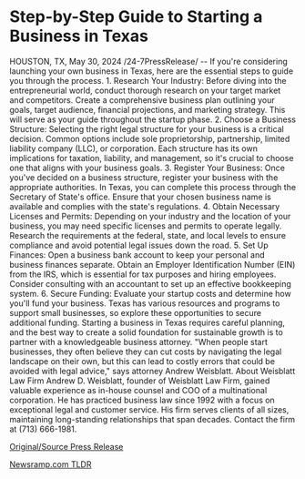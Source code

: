 # Step-by-Step Guide to Starting a Business in Texas

HOUSTON, TX, May 30, 2024 /24-7PressRelease/ -- If you're considering launching your own business in Texas, here are the essential steps to guide you through the process.  1. Research Your Industry: Before diving into the entrepreneurial world, conduct thorough research on your target market and competitors. Create a comprehensive business plan outlining your goals, target audience, financial projections, and marketing strategy. This will serve as your guide throughout the startup phase.  2. Choose a Business Structure: Selecting the right legal structure for your business is a critical decision. Common options include sole proprietorship, partnership, limited liability company (LLC), or corporation. Each structure has its own implications for taxation, liability, and management, so it's crucial to choose one that aligns with your business goals.  3. Register Your Business: Once you've decided on a business structure, register your business with the appropriate authorities. In Texas, you can complete this process through the Secretary of State's office. Ensure that your chosen business name is available and complies with the state's regulations.  4. Obtain Necessary Licenses and Permits: Depending on your industry and the location of your business, you may need specific licenses and permits to operate legally. Research the requirements at the federal, state, and local levels to ensure compliance and avoid potential legal issues down the road.  5. Set Up Finances: Open a business bank account to keep your personal and business finances separate. Obtain an Employer Identification Number (EIN) from the IRS, which is essential for tax purposes and hiring employees. Consider consulting with an accountant to set up an effective bookkeeping system.  6. Secure Funding: Evaluate your startup costs and determine how you'll fund your business. Texas has various resources and programs to support small businesses, so explore these opportunities to secure additional funding.  Starting a business in Texas requires careful planning, and the best way to create a solid foundation for sustainable growth is to partner with a knowledgeable business attorney.   "When people start businesses, they often believe they can cut costs by navigating the legal landscape on their own, but this can lead to costly errors that could be avoided with legal advice," says attorney Andrew Weisblatt.  About Weisblatt Law Firm  Andrew D. Weisblatt, founder of Weisblatt Law Firm, gained valuable experience as in-house counsel and COO of a multinational corporation. He has practiced business law since 1992 with a focus on exceptional legal and customer service. His firm serves clients of all sizes, maintaining long-standing relationships that span decades. Contact the firm at (713) 666-1981. 

[Original/Source Press Release](https://www.24-7pressrelease.com/press-release/511039/step-by-step-guide-to-starting-a-business-in-texas) 

[Newsramp.com TLDR](https://newsramp.com/None) 